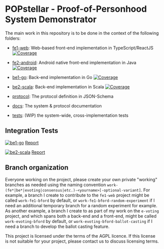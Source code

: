 # POPstellar - Proof-of-Personhood System Demonstrator



The main work in this repository is to be done
in the context of the following folders:

* [fe1-web](https://github.com/dedis/popstellar/tree/master/fe1-web): Web-based front-end implementation in TypeScript/ReactJS [![Coverage](https://sonarcloud.io/api/project_badges/measure?project=dedis_popstellar_fe1&metric=coverage)](https://sonarcloud.io/summary/new_code?id=dedis_popstellar_fe1)

* [fe2-android](https://github.com/dedis/popstellar/tree/master/fe2-android): Android native front-end implementation in Java [![Coverage](https://sonarcloud.io/api/project_badges/measure?project=dedis_popstellar_fe2&metric=coverage)](https://sonarcloud.io/summary/new_code?id=dedis_popstellar_fe2)

* [be1-go](https://github.com/dedis/popstellar/tree/master/be1-go): Back-end implementation in Go [![Coverage](https://sonarcloud.io/api/project_badges/measure?project=dedis_popstellar_be1&metric=coverage)](https://sonarcloud.io/summary/new_code?id=dedis_popstellar_be1)

* [be2-scala](https://github.com/dedis/popstellar/tree/master/be2-scala): Back-end implementation in Scala [![Coverage](https://sonarcloud.io/api/project_badges/measure?project=dedis_popstellar_be2&metric=coverage)](https://sonarcloud.io/summary/new_code?id=dedis_popstellar_be2)

* [protocol](https://github.com/dedis/popstellar/tree/master/protocol): The protocol definition in JSON-Schema

* [docs](https://github.com/dedis/popstellar/tree/master/docs): The system & protocol documentation

* [tests](https://github.com/dedis/popstellar/tree/master/tests): (WIP) the system-wide, cross-implementation tests

## Integration Tests
[![be1-go](https://github.com/dedis/popstellar/actions/workflows/karate_be1-go.yaml/badge.svg)](https://github.com/dedis/popstellar/actions/workflows/karate_be1-go.yaml) [Report](https://htmlpreview.github.io/?https://github.com/dedis/popstellar/blob/report-karate-be1-go/go/overview-features.html)

[![be2-scala](https://github.com/dedis/popstellar/actions/workflows/karate_be2-scala.yaml/badge.svg)](https://github.com/dedis/popstellar/actions/workflows/karate_be2-scala.yaml) [Report](https://htmlpreview.github.io/?https://github.com/dedis/popstellar/blob/report-karate-be2-scala/scala/overview-features.html)

## Branch organization
Everyone working on the project,
please create your own private "working" branches as needed
using the naming convention
`work-(fe*|be*|evoting|consensus|etc.)-<yourname>[-optional-variant]`.
For example,
a branch I create to contribute to the `fe1-web` project
might be called `work-fe1-bford` by default,
or `work-fe1-bford-random-experiment` if I need an additional temporary branch
for a random experiment for example.
As another example,
a branch I create to as part of my work on the `e-voting` project,
and which spans both a back-end and a front-end,
might be called `work-evoting-bford` by default,
or `work-evoting-bford-ballot-casting`
if I need a branch to develop the ballot casting feature.


This project is licensed under the terms of the AGPL licence. If this license is not suitable for your project, please contact us to discuss licensing terms.